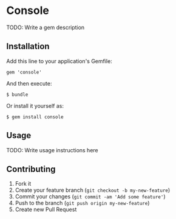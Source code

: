 # Console

TODO: Write a gem description

## Installation

Add this line to your application's Gemfile:

    gem 'console'

And then execute:

    $ bundle

Or install it yourself as:

    $ gem install console

## Usage

TODO: Write usage instructions here

## Contributing

1. Fork it
2. Create your feature branch (`git checkout -b my-new-feature`)
3. Commit your changes (`git commit -am 'Add some feature'`)
4. Push to the branch (`git push origin my-new-feature`)
5. Create new Pull Request
